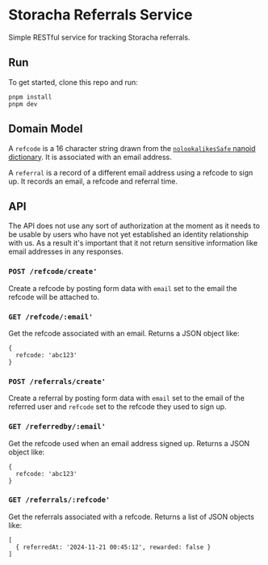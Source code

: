 # Storacha Referrals Service

Simple RESTful service for tracking Storacha referrals.

## Run

To get started, clone this repo and run:

```
pnpm install
pnpm dev
```

## Domain Model

A `refcode` is a 16 character string drawn from
the [`nolookalikesSafe` nanoid dictionary](https://github.com/CyberAP/nanoid-dictionary).
It is associated with an email address.

A `referral` is a record of a different email address using a refcode to sign up. It
records an email, a refcode and referral time.

## API 

The API does not use any sort of authorization at the moment as it needs to be usable by 
users who have not yet established an identity relationship with us. As a result it's important
that it not return sensitive information like email addresses in any responses.

### `POST /refcode/create'`

Create a refcode by posting form data with `email` set to the email the refcode will
be attached to.

### `GET /refcode/:email'`

Get the refcode associated with an email. Returns a JSON object like:

```
{
  refcode: 'abc123'
}
```

### `POST /referrals/create'`

Create a referral by posting form data with `email` set to the email of the referred
user and `refcode` set to the refcode they used to sign up.

### `GET /referredby/:email'`

Get the refcode used when an email address signed up. Returns a JSON object like:

```
{
  refcode: 'abc123'
}
```

### `GET /referrals/:refcode'`

Get the referrals associated with a refcode. Returns a list of JSON objects like:


```
[ 
  { referredAt: '2024-11-21 00:45:12', rewarded: false }
]
```



